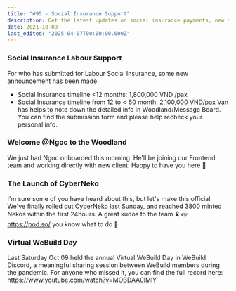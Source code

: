 ```yaml
---
title: "#95 - Social Insurance Support"
description: Get the latest updates on social insurance payments, new team member Ngoc, CyberNeko launch success, and Virtual WeBuild Day highlights.
date: 2021-10-09
last_edited: "2025-04-07T00:00:00.000Z"
---
```


### Social Insurance Labour Support

For who has submitted for Labour Social Insurance, some new announcement has been made

- Social Insurance timeline <12 months: 1,800,000 VND /pax
- Social Insurance timeline from 12 to < 60 month: 2,100,000 VND/pax
  Van has helps to note down the detailed info in Woodland/Message Board. You can find the submission form and please help recheck your personal info.

### Welcome @Ngoc to the Woodland

We just had Ngoc onboarded this morning. He'll be joining our Frontend team and working directly with new client. Happy to have you here 👋

### The Launch of CyberNeko

I'm sure some of you have heard about this, but let's make this official: We've finally rolled out CyberNeko last Sunday, and reached 3800 minted Nekos within the first 24hours. A great kudos to the team 🎗
☞ <https://pod.so/> you know what to do 🌚

### Virtual WeBuild Day

Last Saturday Oct 09 held the annual Virtual WeBuild Day in WeBuild Discord, a meaningful sharing session between WeBuild members during the pandemic. For anyone who missed it, you can find the full record here: <https://www.youtube.com/watch?v=MOBDAA0IMlY>


